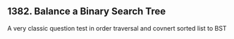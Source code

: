 ## 1382. Balance a Binary Search Tree
A very classic question test in order traversal and covnert sorted list to BST
